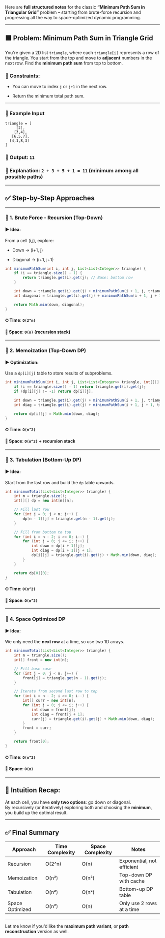 Here are **full structured notes** for the classic **“Minimum Path Sum in Triangular Grid”** problem – starting from brute-force recursion and progressing all the way to space-optimized dynamic programming.

---

## 🟩 Problem: Minimum Path Sum in Triangle Grid

You're given a 2D list `triangle`, where each `triangle[i]` represents a row of the triangle. You start from the top and move to **adjacent** numbers in the next row. Find the **minimum path sum** from top to bottom.

### 🔹 Constraints:

- You can move to index `j` or `j+1` in the next row.
    
- Return the minimum total path sum.
    

---

### 🔸 Example Input

```text
triangle = [
     [2],
    [3,4],
   [6,5,7],
  [4,1,8,3]
]
```

### 🔸 Output: `11`

### 🔸 Explanation: `2 + 3 + 5 + 1 = 11` (minimum among all possible paths)

---

## ✅ Step-by-Step Approaches

---

### 🔸 1. **Brute Force - Recursion (Top-Down)**

#### ▶️ Idea:

From a cell (i,j), explore:

- Down → (i+1, j)
    
- Diagonal → (i+1, j+1)
    

```java
int minimumPathSum(int i, int j, List<List<Integer>> triangle) {
    if (i == triangle.size() - 1) {
        return triangle.get(i).get(j); // Base: bottom row
    }

    int down = triangle.get(i).get(j) + minimumPathSum(i + 1, j, triangle);
    int diagonal = triangle.get(i).get(j) + minimumPathSum(i + 1, j + 1, triangle);

    return Math.min(down, diagonal);
}
```

#### ⏱ Time: `O(2^n)`

#### 💾 Space: `O(n)` (recursion stack)

---

### 🔸 2. **Memoization (Top-Down DP)**

#### ▶️ Optimization:

Use a `dp[i][j]` table to store results of subproblems.

```java
int minimumPathSum(int i, int j, List<List<Integer>> triangle, int[][] dp) {
    if (i == triangle.size() - 1) return triangle.get(i).get(j);
    if (dp[i][j] != -1) return dp[i][j];

    int down = triangle.get(i).get(j) + minimumPathSum(i + 1, j, triangle, dp);
    int diag = triangle.get(i).get(j) + minimumPathSum(i + 1, j + 1, triangle, dp);

    return dp[i][j] = Math.min(down, diag);
}
```

#### ⏱ Time: `O(n^2)`

#### 💾 Space: `O(n^2)` + recursion stack

---

### 🔸 3. **Tabulation (Bottom-Up DP)**

#### ▶️ Idea:

Start from the last row and build the `dp` table upwards.

```java
int minimumTotal(List<List<Integer>> triangle) {
    int n = triangle.size();
    int[][] dp = new int[n][n];

    // Fill last row
    for (int j = 0; j < n; j++) {
        dp[n - 1][j] = triangle.get(n - 1).get(j);
    }

    // Fill from bottom to top
    for (int i = n - 2; i >= 0; i--) {
        for (int j = 0; j <= i; j++) {
            int down = dp[i + 1][j];
            int diag = dp[i + 1][j + 1];
            dp[i][j] = triangle.get(i).get(j) + Math.min(down, diag);
        }
    }

    return dp[0][0];
}
```

#### ⏱ Time: `O(n^2)`

#### 💾 Space: `O(n^2)`

---

### 🔸 4. **Space Optimized DP**

#### ▶️ Idea:

We only need the **next row** at a time, so use two 1D arrays.

```java
int minimumTotal(List<List<Integer>> triangle) {
    int n = triangle.size();
    int[] front = new int[n];

    // Fill base case
    for (int j = 0; j < n; j++) {
        front[j] = triangle.get(n - 1).get(j);
    }

    // Iterate from second last row to top
    for (int i = n - 2; i >= 0; i--) {
        int[] curr = new int[n];
        for (int j = 0; j <= i; j++) {
            int down = front[j];
            int diag = front[j + 1];
            curr[j] = triangle.get(i).get(j) + Math.min(down, diag);
        }
        front = curr;
    }

    return front[0];
}
```

#### ⏱ Time: `O(n^2)`

#### 💾 Space: `O(n)`

---

## 🧠 Intuition Recap:

At each cell, you have **only two options**: go down or diagonal.  
By recursively (or iteratively) exploring both and choosing the **minimum**, you build up the optimal result.

---

## ✅ Final Summary

|Approach|Time Complexity|Space Complexity|Notes|
|---|---|---|---|
|Recursion|O(2^n)|O(n)|Exponential, not efficient|
|Memoization|O(n²)|O(n²)|Top-down DP with cache|
|Tabulation|O(n²)|O(n²)|Bottom-up DP table|
|Space Optimized|O(n²)|O(n)|Only use 2 rows at a time|

---

Let me know if you'd like the **maximum path variant**, or **path reconstruction** version as well.